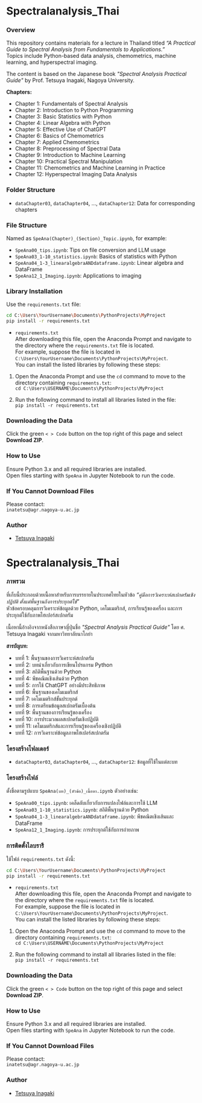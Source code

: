 # Spectralanalysis_Thai
### Overview  

This repository contains materials for a lecture in Thailand titled *“A Practical Guide to Spectral Analysis from Fundamentals to Applications.”*  
Topics include Python-based data analysis, chemometrics, machine learning, and hyperspectral imaging.

The content is based on the Japanese book *"Spectral Analysis Practical Guide"* by Prof. Tetsuya Inagaki, Nagoya University.

**Chapters:**
- Chapter 1: Fundamentals of Spectral Analysis  
- Chapter 2: Introduction to Python Programming  
- Chapter 3: Basic Statistics with Python  
- Chapter 4: Linear Algebra with Python  
- Chapter 5: Effective Use of ChatGPT  
- Chapter 6: Basics of Chemometrics  
- Chapter 7: Applied Chemometrics  
- Chapter 8: Preprocessing of Spectral Data  
- Chapter 9: Introduction to Machine Learning  
- Chapter 10: Practical Spectral Manipulation  
- Chapter 11: Chemometrics and Machine Learning in Practice  
- Chapter 12: Hyperspectral Imaging Data Analysis

### Folder Structure
- `dataChapter03`, `dataChapter04`, ..., `dataChapter12`: Data for corresponding chapters

### File Structure
Named as `SpeAna(Chapter)_(Section)_Topic.ipynb`, for example:
- `SpeAna00_tips.ipynb`: Tips on file conversion and LLM usage  
- `SpeAna03_1-10_statistics.ipynb`: Basics of statistics with Python  
- `SpeAna04_1-3_linearalgebraANDdataframe.ipynb`: Linear algebra and DataFrame  
- `SpeAna12_1_Imaging.ipynb`: Applications to imaging

### Library Installation
Use the `requirements.txt` file:

```bash
cd C:\Users\YourUsername\Documents\PythonProjects\MyProject
pip install -r requirements.txt
```
- `requirements.txt`  
After downloading this file, open the Anaconda Prompt and navigate to the directory where the `requirements.txt` file is located.  
For example, suppose the file is located in `C:\Users\YourUsername\Documents\PythonProjects\MyProject`.  
You can install the listed libraries by following these steps:

1. Open the Anaconda Prompt and use the `cd` command to move to the directory containing `requirements.txt`:  
`cd C:\Users\USERNAME\Documents\PythonProjects\MyProject`

2. Run the following command to install all libraries listed in the file:  
`pip install -r requirements.txt`

### Downloading the Data
Click the green `< > Code` button on the top right of this page and select **Download ZIP**.

### How to Use
Ensure Python 3.x and all required libraries are installed.  
Open files starting with `SpeAna` in Jupyter Notebook to run the code.

### If You Cannot Download Files
Please contact:  
`inatetsu@agr.nagoya-u.ac.jp`

### Author
- [Tetsuya Inagaki](https://researchmap.jp/inatetsu25/)

# Spectralanalysis_Thai
### ภาพรวม

ที่เก็บนี้ประกอบด้วยเนื้อหาสำหรับการบรรยายในประเทศไทยในหัวข้อ *“คู่มือการวิเคราะห์สเปกตรัมเชิงปฏิบัติ ตั้งแต่พื้นฐานถึงการประยุกต์ใช้”*  
หัวข้อครอบคลุมการวิเคราะห์ข้อมูลด้วย Python, เคโมเมตริกส์, การเรียนรู้ของเครื่อง และการประยุกต์ใช้กับภาพไฮเปอร์สเปกตรัม

เนื้อหานี้อ้างอิงจากหนังสือภาษาญี่ปุ่นชื่อ *"Spectral Analysis Practical Guide"* โดย ศ. Tetsuya Inagaki จากมหาวิทยาลัยนาโกย่า

**สารบัญบท:**
- บทที่ 1: พื้นฐานของการวิเคราะห์สเปกตรัม  
- บทที่ 2: บทนำเกี่ยวกับการเขียนโปรแกรม Python  
- บทที่ 3: สถิติพื้นฐานด้วย Python  
- บทที่ 4: พีชคณิตเชิงเส้นด้วย Python  
- บทที่ 5: การใช้ ChatGPT อย่างมีประสิทธิภาพ  
- บทที่ 6: พื้นฐานของเคโมเมตริกส์  
- บทที่ 7: เคโมเมตริกส์ขั้นประยุกต์  
- บทที่ 8: การเตรียมข้อมูลสเปกตรัมเบื้องต้น  
- บทที่ 9: พื้นฐานของการเรียนรู้ของเครื่อง  
- บทที่ 10: การประมวลผลสเปกตรัมเชิงปฏิบัติ  
- บทที่ 11: เคโมเมตริกส์และการเรียนรู้ของเครื่องเชิงปฏิบัติ  
- บทที่ 12: การวิเคราะห์ข้อมูลภาพไฮเปอร์สเปกตรัม

### โครงสร้างโฟลเดอร์
- `dataChapter03`, `dataChapter04`, ..., `dataChapter12`: ข้อมูลที่ใช้ในแต่ละบท

### โครงสร้างไฟล์
ตั้งชื่อตามรูปแบบ `SpeAna(บท)_(หัวข้อ)_เนื้อหา.ipynb` ตัวอย่างเช่น:
- `SpeAna00_tips.ipynb`: เคล็ดลับเกี่ยวกับการแปลงไฟล์และการใช้ LLM  
- `SpeAna03_1-10_statistics.ipynb`: สถิติพื้นฐานด้วย Python  
- `SpeAna04_1-3_linearalgebraANDdataframe.ipynb`: พีชคณิตเชิงเส้นและ DataFrame  
- `SpeAna12_1_Imaging.ipynb`: การประยุกต์ใช้กับการถ่ายภาพ

### การติดตั้งไลบรารี
ใช้ไฟล์ `requirements.txt` ดังนี้:

```bash
cd C:\Users\YourUsername\Documents\PythonProjects\MyProject
pip install -r requirements.txt
```
- `requirements.txt`  
After downloading this file, open the Anaconda Prompt and navigate to the directory where the `requirements.txt` file is located.  
For example, suppose the file is located in `C:\Users\YourUsername\Documents\PythonProjects\MyProject`.  
You can install the listed libraries by following these steps:

1. Open the Anaconda Prompt and use the `cd` command to move to the directory containing `requirements.txt`:  
`cd C:\Users\USERNAME\Documents\PythonProjects\MyProject`

2. Run the following command to install all libraries listed in the file:  
`pip install -r requirements.txt`

### Downloading the Data
Click the green `< > Code` button on the top right of this page and select **Download ZIP**.

### How to Use
Ensure Python 3.x and all required libraries are installed.  
Open files starting with `SpeAna` in Jupyter Notebook to run the code.

### If You Cannot Download Files
Please contact:  
`inatetsu@agr.nagoya-u.ac.jp`

### Author
- [Tetsuya Inagaki](https://researchmap.jp/inatetsu25/)

